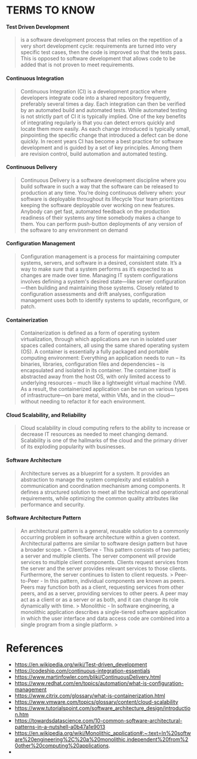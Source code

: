 # TERMS TO KNOW 





#### Test Driven Development 
> is a software development process that relies on the repetition of a very short development cycle: requirements are turned into very specific test cases, then the code is improved so that the tests pass. This is opposed to software development that allows code to be added that is not proven to meet requirements. 

#### Continuous Integration 
> Continuous Integration (CI) is a development practice where developers integrate code into a shared repository frequently, preferably several times a day. Each integration can then be verified by an automated build and automated tests. While automated testing is not strictly part of CI it is typically implied. One of the key benefits of integrating regularly is that you can detect errors quickly and locate them more easily. As each change introduced is typically small, pinpointing the specific change that introduced a defect can be done quickly. In recent years CI has become a best practice for software development and is guided by a set of key principles. Among them are revision control, build automation and automated testing. 


#### Continuous Delivery
> Continuous Delivery is a software development discipline where you build software in such a way that the software can be released to production at any time.  You’re doing continuous delivery when: your software is deployable throughout its lifecycle Your team prioritizes keeping the software deployable over working on new features. Anybody can get fast, automated feedback on the production readiness of their systems any time somebody makes a change to them. You can perform push-button deployments of any version of the software to any environment on demand

####  Configuration Management 
> Configuration management is a process for maintaining computer systems, servers, and software in a desired, consistent state. It’s a way to make sure that a system performs as it’s expected to as changes are made over time. Managing IT system configurations involves defining a system's desired state—like server configuration—then building and maintaining those systems. Closely related to configuration assessments and drift analyses, configuration management uses both to identify systems to update, reconfigure, or patch.

#### Containerization 
> Containerization is defined as a form of operating system virtualization, through which applications are run in isolated user spaces called containers, all using the same shared operating system (OS). A container is essentially a fully packaged and portable computing environment:  Everything an application needs to run – its binaries, libraries, configuration files and dependencies – is encapsulated and isolated in its container. The container itself is abstracted away from the host OS, with only limited access to underlying resources – much like a lightweight virtual machine (VM). As a result, the containerized application can be run on various types of infrastructure—on bare metal, within VMs, and in the cloud—without needing to refactor it for each environment.


#### Cloud Scalability, and Reliability 
> Cloud scalability in cloud computing refers to the ability to increase or decrease IT resources as needed to meet changing demand. Scalability is one of the hallmarks of the cloud and the primary driver of its exploding popularity with businesses. 


#### Software Architecture 
> Architecture serves as a blueprint for a system. It provides an abstraction to manage the system complexity and establish a communication and coordination mechanism among components. It defines a structured solution to meet all the technical and operational requirements, while optimizing the common quality attributes like performance and security.



#### Software Architecture Pattern
> An architectural pattern is a general, reusable solution to a commonly occurring problem in software architecture within a given context. Architectural patterns are similar to software design pattern but have a broader scope. 
      > Client/Serve - This pattern consists of two parties; a server and multiple clients. The server component will provide services to multiple client components. Clients request services from the server and the server provides relevant services to those clients. Furthermore, the server continues to listen to client requests.
      > Peer-to-Peer - In this pattern, individual components are known as peers. Peers may function both as a client, requesting services from other peers, and as a server, providing services to other peers. A peer may act as a client or as a server or as both, and it can change its role dynamically with time.
      > Monolithic - In software engineering, a monolithic application describes a single-tiered software application in which the user interface and data access code are combined into a single program from a single platform.
      >






# References 
* https://en.wikipedia.org/wiki/Test-driven_development
* https://codeship.com/continuous-integration-essentials
* https://www.martinfowler.com/bliki/ContinuousDelivery.html
* https://www.redhat.com/en/topics/automation/what-is-configuration-management
* https://www.citrix.com/glossary/what-is-containerization.html
* https://www.vmware.com/topics/glossary/content/cloud-scalability
* https://www.tutorialspoint.com/software_architecture_design/introduction.htm
* https://towardsdatascience.com/10-common-software-architectural-patterns-in-a-nutshell-a0b47a1e9013
* https://en.wikipedia.org/wiki/Monolithic_application#:~:text=In%20software%20engineering%2C%20a%20monolithic,independent%20from%20other%20computing%20applications.
* 

